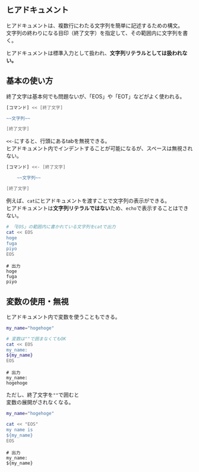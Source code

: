 ## ヒアドキュメント
ヒアドキュメントは、複数行にわたる文字列を簡単に記述するための構文。  
文字列の終わりになる目印（終了文字）を指定して、その範囲内に文字列を書く。

ヒアドキュメントは標準入力として扱われ、**文字列リテラルとしては扱われない。**

## 基本の使い方
終了文字は基本何でも問題ないが、「EOS」や「EOT」などがよく使われる。
```bash
[コマンド] << [終了文字]

~~文字列~~

[終了文字]
```
`<<-`にすると、行頭にあるtabを無視できる。  
ヒアドキュメント内でインデントすることが可能になるが、スペースは無視されない。
```bash
[コマンド] <<- [終了文字]

	~~文字列~~

[終了文字]
```

例えば、`cat`にヒアドキュメントを渡すことで文字列の表示ができる。  
ヒアドキュメントは**文字列リテラルではない**ため、`echo`で表示することはできない。
```bash
# 「EOS」の範囲内に書かれている文字列をcatで出力
cat << EOS
hoge
fuga
piyo
EOS
```
```
# 出力
hoge
fuga
piyo
```

## 変数の使用・無視
ヒアドキュメント内で変数を使うこともできる。

```bash
my_name="hogehoge"

# 変数は""で囲まなくてもOK
cat << EOS
my_name:
${my_name}
EOS
```
```
# 出力
my_name:
hogehoge
```

ただし、終了文字を`""`で囲むと  
変数の展開がされなくなる。
```bash
my_name="hogehoge"

cat << "EOS"
my name is
${my_name}
EOS
```
```
# 出力
my_name:
${my_name}
```